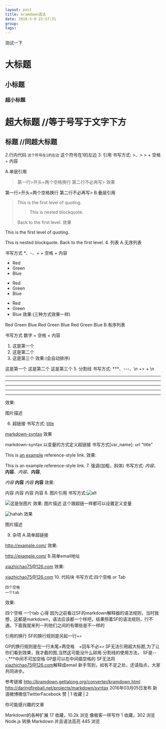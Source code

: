 ```yaml
---
layout: post  
title: kramdown语法  
date: 2018-5-9 23:57:31  
group:   
tags:   
---
```

测试一下
# 大标题  
## 小标题  
### 超小标题  
 超大标题   //等于号写于文字下方  
===  
 标题      //同超大标题  
---

2.行内代码
`这个符号在1的左边`
这个符号在1的左边
3. 引用
书写方式: >、> > + 空格 + 内容

A.单层引用

>第一行>开头+两个空格换行
第二行不必再写>
效果

第一行>开头+两个空格换行 
第二行不必再写>
B.叠层引用


> This is the first level of quoting.
>
> > This is nested blockquote.
>
> Back to the first level.
效果

This is the first level of quoting.

This is nested blockquote.
Back to the first level.
4. 列表
A.无序列表

书写方式 *、-、+ + 空格 + 内容

* Red
* Green
* Blue

- Red
- Green
- Blue

+ Red
+ Green
+ Blue
效果:(三种方式效果一样)

Red
Green
Blue
Red
Green
Blue
Red
Green
Blue
B.有序列表

书写方式 数字 + 空格 + 内容

 1. 这是第一个
 1. 这是第二个
 1. 这是第三个
效果:(会自动排序)

这是第一个
这是第二个
这是第三个
5. 分割线
书写方式: ***、---、\n +> + \n

* * *
***
*****
- - -
---
效果:

图片描述

6. 超链接
书写方式: [title](href)


[markdown-syntax](http://daringfireball.net/projects/markdown/syntax)
效果

markdown-syntax
以变量的方式定义超链接 
书写方式[var_name]: url "title"

[id]: http://example.com/  "Optional Title Here"
This is [an example][id] reference-style link.
效果:

This is an example reference-style link.
7. 强调(加粗，斜体)
书写方式: *内容*、**内容**、_内容_、__内容__,

*内容*
**内容**
_内容_
__内容__
效果:

内容 
内容 
内容 
内容
8. 图片引用
书写方式:![alt](图片路径)


![这是张图片](/path/to/im)
效果:
图片描述
这个跟超链一样都可以设置定义变量

[id]: url/to/image  "Optional title attribute"
![hahah][id]
效果

图片描述

9. 杂项
A.简单超链接

<http://example.com/>
效果:

http://example.com/
B.简单email地址

<xiazhichao75@126.com>
效果:

xiazhichao75@126.com
10. 代码块
书写方式:四个空格 or Tab

    四个空格
    一个tab
效果:

四个空格
一个tab
心得
因为之前看过SF的markdown解释器的语法规则，当时我想，这都是markdown，语法应该都一个样吧，结果照着SF的语法规则，行不通。下面我就来列一列他们之间的有哪些是不一样的

引用的换行
SF的换行规则是另起一行+`>`

GP的换行规则是在一行末尾+两空格`  `+回车不必+`>`
SF无法引用超大标题,为了让你们看到效果，我才截的图,当然这可能没什么卵用
分割线的使用方法，
SF是---,***中间不可加空格
GP是可以在中间插空格的
SF无法将<xiazhichao75@126.com>解释成email
新手驾到，如有不足之处，还请指点，大家共同进步。

参考链接 
http://kramdown.gettalong.org/converter/kramdown.html
http://daringfireball.net/projects/markdown/syntax
2016年03月05日发布
新浪微博微信TwitterFacebook
赞  |   1 收藏  |  2

 
你可能感兴趣的文章

Markdown的各种扩展 17 收藏，10.2k 浏览
像极客一样写作 1 收藏，302 浏览
Node.js 转换 Markdown 并且语法高亮 445 浏览
